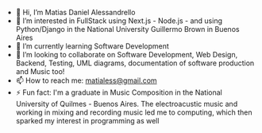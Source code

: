 - 👋 Hi, I’m Matias Daniel Alessandrello
- 👀 I’m interested in FullStack using Next.js - Node.js - and using Python/Django in the National University Guillermo Brown in Buenos Aires 
- 🌱 I’m currently learning Software Development
- 💞️ I’m looking to collaborate on Software Development, Web Design, Backend, Testing, UML diagrams, documentation of software production and Music too!
- 📫 How to reach me: matialess@gmail.com
- ⚡ Fun fact: I'm a graduate in Music Composition in the National University of Quilmes - Buenos Aires. The electroacustic music and working in mixing and recording music led me to computing, which then sparked my interest in programming as well

<!---
malessan4/malessan4 is a ✨ special ✨ repository because its `README.md` (this file) appears on your GitHub profile.
You can click the Preview link to take a look at your changes.
--->
